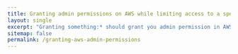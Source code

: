 ```yaml
---
title: Granting admin permissions on AWS while limiting access to a specific resource"
layout: single
excerpt: "Granting something:* should grant you admin permission in AWS shouldn't it? Well it doesn't... "
sitemap: false
permalink: /granting-aws-admin-permissions
---
```

